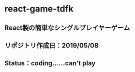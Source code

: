 # react-game-tdfk

## React製の簡単なシングルプレイヤーゲーム
## リポジトリ作成日：2019/05/08
## Status：coding......can't play
